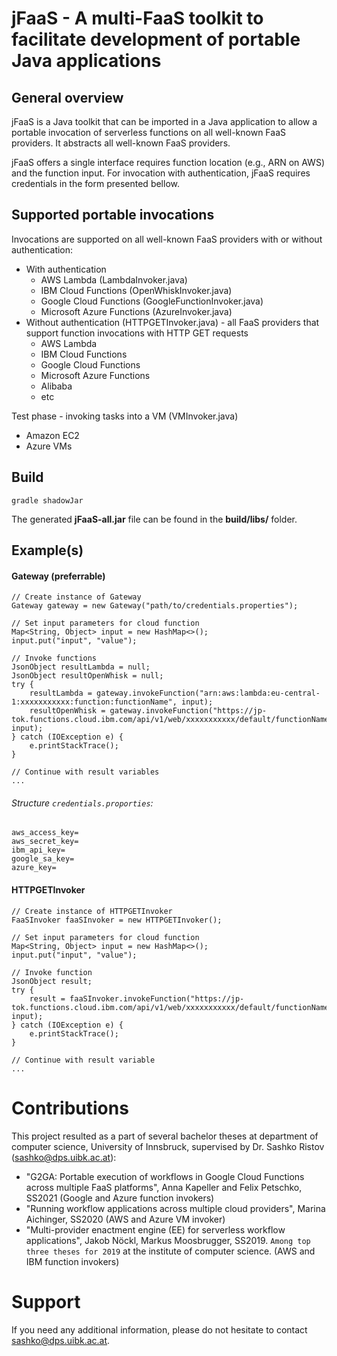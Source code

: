 # jFaaS - A multi-FaaS toolkit to facilitate development of portable Java applications

## General overview 

jFaaS is a Java toolkit that can be imported in a Java application to allow a portable invocation of serverless functions on all well-known FaaS providers. It abstracts all well-known FaaS providers.

jFaaS offers a single interface requires function location (e.g., ARN on AWS) and the function input. For invocation with authentication, jFaaS requires credentials in the form presented bellow.


## Supported portable invocations

Invocations are supported on all well-known FaaS providers with or without authentication:

- With authentication
    - AWS Lambda (LambdaInvoker.java)
    - IBM Cloud Functions (OpenWhiskInvoker.java)
    - Google Cloud Functions (GoogleFunctionInvoker.java)
    - Microsoft Azure Functions (AzureInvoker.java)
- Without authentication (HTTPGETInvoker.java) - all FaaS providers that support function invocations with HTTP GET requests
    - AWS Lambda
    - IBM Cloud Functions
    - Google Cloud Functions
    - Microsoft Azure Functions
    - Alibaba 
    - etc

Test phase - invoking tasks into a VM (VMInvoker.java)
- Amazon EC2
- Azure VMs

## Build
````
gradle shadowJar
````
The generated **jFaaS-all.jar** file can be found in the **build/libs/** folder.


## Example(s)

#### Gateway (preferrable)
````
// Create instance of Gateway
Gateway gateway = new Gateway("path/to/credentials.properties");

// Set input parameters for cloud function
Map<String, Object> input = new HashMap<>();
input.put("input", "value");

// Invoke functions
JsonObject resultLambda = null;
JsonObject resultOpenWhisk = null;
try {
    resultLambda = gateway.invokeFunction("arn:aws:lambda:eu-central-1:xxxxxxxxxxx:function:functionName", input);
    resultOpenWhisk = gateway.invokeFunction("https://jp-tok.functions.cloud.ibm.com/api/v1/web/xxxxxxxxxxx/default/functionName", input);
} catch (IOException e) {
    e.printStackTrace();
}

// Continue with result variables
...
````

###### Structure ``credentials.proporties``:
````
aws_access_key=
aws_secret_key=
ibm_api_key=
google_sa_key=
azure_key=
````

#### HTTPGETInvoker
````
// Create instance of HTTPGETInvoker
FaaSInvoker faaSInvoker = new HTTPGETInvoker();

// Set input parameters for cloud function
Map<String, Object> input = new HashMap<>();
input.put("input", "value");

// Invoke function
JsonObject result;
try {
    result = faaSInvoker.invokeFunction("https://jp-tok.functions.cloud.ibm.com/api/v1/web/xxxxxxxxxxx/default/functionName.json", input);
} catch (IOException e) {
    e.printStackTrace();
}

// Continue with result variable
... 
````


# Contributions

This project resulted as a part of several bachelor theses at department of computer science, University of Innsbruck, supervised by Dr. Sashko Ristov (sashko@dps.uibk.ac.at):

- "G2GA: Portable execution of workflows in Google Cloud Functions across multiple FaaS platforms", Anna Kapeller and Felix Petschko, SS2021 (Google and Azure function invokers)
- "Running workflow applications across multiple cloud providers", Marina Aichinger, SS2020 (AWS and Azure VM invoker)
- "Multi-provider enactment engine (EE) for serverless workflow applications", Jakob Nöckl, Markus Moosbrugger, SS2019. `Among top three theses for 2019` at the institute of computer science. (AWS and IBM function invokers)

# Support

If you need any additional information, please do not hesitate to contact sashko@dps.uibk.ac.at.

